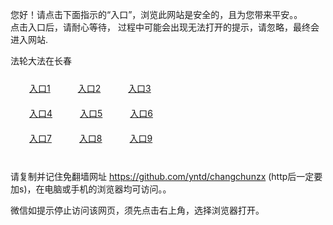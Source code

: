 您好！请点击下面指示的“入口”，浏览此网站是安全的，且为您带来平安。。 <br/>
点击入口后，请耐心等待， 过程中可能会出现无法打开的提示，请忽略，最终会进入网站. </br>

法轮大法在长春<br/>
<div style="padding:10px"><a style="margin:20px" target="_blank" href="https://d15syyzrv3kdjt.cloudfront.net/2Qpsp?hmqfs" id="ccLink1" rel="nofollow">入口1</a> <a target="_blank" style="margin:20px" href="https://d14hp44r0irf12.cloudfront.net/2Qpsp?urbrr" id="ccLink2" rel="nofollow">入口2</a> <a style="margin:20px" target="_blank" href="https://d1a4nm4sj4oqy1.cloudfront.net/2Qpsp?lxlits" id="ccLink3" rel="nofollow">入口3</a></div>

<div style="padding:10px" ><a style="margin:20px" target="_blank" href="https://d15syyzrv3kdjt.cloudfront.net/2Qpsp?hmqfs" id="ccLink4" rel="nofollow">入口4</a> <a style="margin:20px" href="https://d14hp44r0irf12.cloudfront.net/2Qpsp?urbrr" target="_blank" id="ccLink5" rel="nofollow">入口5</a> <a style="margin:20px" href="https://d1a4nm4sj4oqy1.cloudfront.net/2Qpsp?lxlits" target="_blank" id="ccLink6" rel="nofollow">入口6</a></div>

<div style="padding:10px"><a style="margin:20px" target="_blank" href="https://d15syyzrv3kdjt.cloudfront.net/2Qpsp?hmqfs" id="ccLink7" rel="nofollow">入口7</a> <a style="margin:20px" href="https://d14hp44r0irf12.cloudfront.net/2Qpsp?urbrr" target="_blank" id="ccLink8" rel="nofollow">入口8</a> <a style="margin:20px" target="_blank" href="https://d1a4nm4sj4oqy1.cloudfront.net/2Qpsp?lxlits" id="ccLink9" rel="nofollow">入口9</a></div>

<br/>



请复制并记住免翻墙网址 https://github.com/yntd/changchunzx (http后一定要加s)，在电脑或手机的浏览器均可访问。。<br/>

微信如提示停止访问该网页，须先点击右上角，选择浏览器打开。
